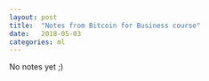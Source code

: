 ```yaml
---
layout: post
title:  "Notes from Bitcoin for Business course"
date:   2018-05-03
categories: ml
---
```


No notes yet ;)

